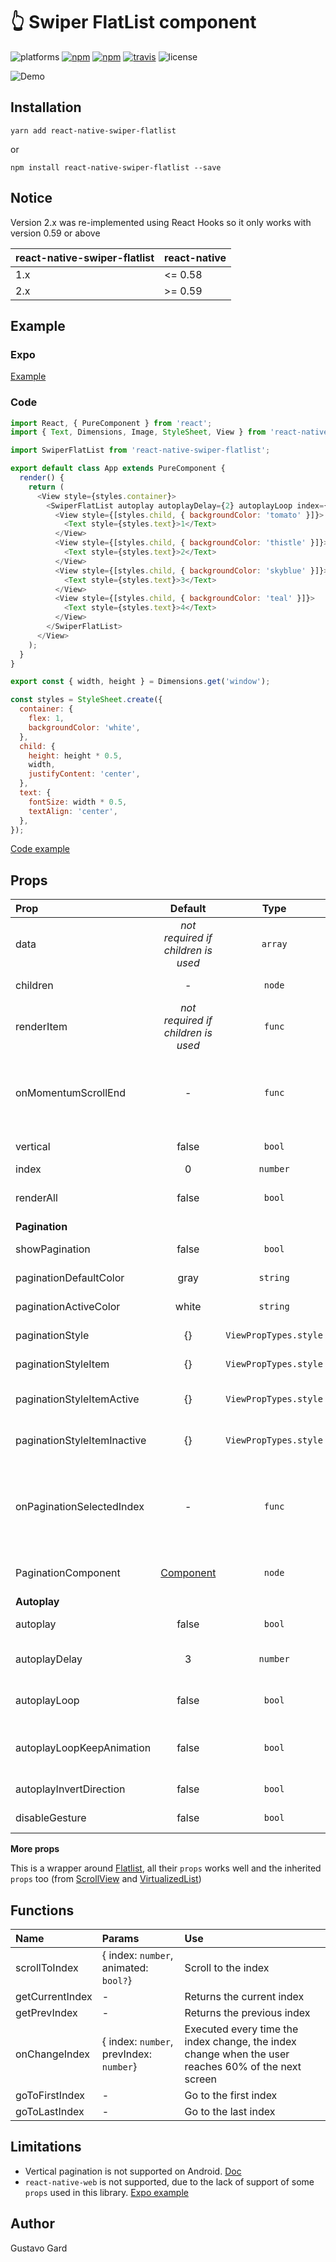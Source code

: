 # :point_up_2: Swiper FlatList component

![platforms](https://img.shields.io/badge/platforms-Android%20|%20iOS-brightgreen.svg)
[![npm](https://img.shields.io/npm/v/react-native-swiper-flatlist.svg)](https://www.npmjs.com/package/react-native-swiper-flatlist)
[![npm](https://img.shields.io/npm/dm/react-native-swiper-flatlist.svg)](https://www.npmjs.com/package/react-native-swiper-flatlist)
[![travis](https://travis-ci.org/gusgard/react-native-swiper-flatlist.svg?branch=master)](https://travis-ci.org/gusgard/react-native-swiper-flatlist)
![license](https://img.shields.io/npm/l/react-native-swiper-flatlist.svg)

![Demo](https://raw.githubusercontent.com/gusgard/react-native-swiper-flatlist/master/demo.gif)

## Installation

```
yarn add react-native-swiper-flatlist
```

or

```
npm install react-native-swiper-flatlist --save
```

## Notice

Version 2.x was re-implemented using React Hooks so it only works with version 0.59 or above

| react-native-swiper-flatlist | react-native |
| ---------------------------- | ------------ |
| 1.x                          | <= 0.58      |
| 2.x                          | >= 0.59      |

## Example

### Expo

[Example](https://snack.expo.io/@gusgard/react-native-swiper-flatlist)

### Code

```js
import React, { PureComponent } from 'react';
import { Text, Dimensions, Image, StyleSheet, View } from 'react-native';

import SwiperFlatList from 'react-native-swiper-flatlist';

export default class App extends PureComponent {
  render() {
    return (
      <View style={styles.container}>
        <SwiperFlatList autoplay autoplayDelay={2} autoplayLoop index={2} showPagination>
          <View style={[styles.child, { backgroundColor: 'tomato' }]}>
            <Text style={styles.text}>1</Text>
          </View>
          <View style={[styles.child, { backgroundColor: 'thistle' }]}>
            <Text style={styles.text}>2</Text>
          </View>
          <View style={[styles.child, { backgroundColor: 'skyblue' }]}>
            <Text style={styles.text}>3</Text>
          </View>
          <View style={[styles.child, { backgroundColor: 'teal' }]}>
            <Text style={styles.text}>4</Text>
          </View>
        </SwiperFlatList>
      </View>
    );
  }
}

export const { width, height } = Dimensions.get('window');

const styles = StyleSheet.create({
  container: {
    flex: 1,
    backgroundColor: 'white',
  },
  child: {
    height: height * 0.5,
    width,
    justifyContent: 'center',
  },
  text: {
    fontSize: width * 0.5,
    textAlign: 'center',
  },
});
```

[Code example](./example/README.md)

## Props

| Prop                        |                      Default                      |         Type          | Description                                                                           |
| :-------------------------- | :-----------------------------------------------: | :-------------------: | :------------------------------------------------------------------------------------ |
| data                        |        _not required if children is used_         |        `array`        | Data to use in renderItem                                                             |
| children                    |                         -                         |        `node`         | Children elements                                                                     |
| renderItem                  |        _not required if children is used_         |        `func`         | Takes an item from data and renders it into the list                                  |
| onMomentumScrollEnd         |                         -                         |        `func`         | Called after scroll end and the first parameter is the current index                  |
| vertical                    |                       false                       |        `bool`         | Show vertical swiper                                                                  |
| index                       |                         0                         |       `number`        | Index to start                                                                        |
| renderAll                   |                       false                       |        `bool`         | Render all the items before display it                                                |
| **Pagination**              |
| showPagination              |                       false                       |        `bool`         | Show pagination                                                                       |
| paginationDefaultColor      |                       gray                        |       `string`        | Pagination color                                                                      |
| paginationActiveColor       |                       white                       |       `string`        | Pagination color                                                                      |
| paginationStyle             |                        {}                         | `ViewPropTypes.style` | Style object for the container                                                        |
| paginationStyleItem         |                        {}                         | `ViewPropTypes.style` | Style object for the item (dot)                                                       |
| paginationStyleItemActive   |                        {}                         | `ViewPropTypes.style` | Style object for the active item (dot)                                                |
| paginationStyleItemInactive |                        {}                         | `ViewPropTypes.style` | Style object for the inactive item (dot)                                              |
| onPaginationSelectedIndex   |                         -                         |        `func`         | Executed when the user presses the pagination index, similar properties onChangeIndex |
| PaginationComponent         | [Component](./src/components/Pagination/index.js) |        `node`         | Overwrite Pagination component                                                        |
| **Autoplay**                |
| autoplay                    |                       false                       |        `bool`         | Change index automatically                                                            |
| autoplayDelay               |                         3                         |       `number`        | Delay between every page in seconds                                                   |
| autoplayLoop                |                       false                       |        `bool`         | Continue playing after reach end                                                      |
| autoplayLoopKeepAnimation   |                       false                       |        `bool`         | Show animation when reach the end of the list                                         |
| autoplayInvertDirection     |                       false                       |        `bool`         | Invert auto play direction                                                            |
| disableGesture              |                       false                       |        `bool`         | Disable swipe gesture                                                                 |

**More props**

This is a wrapper around [Flatlist](http://facebook.github.io/react-native/docs/flatlist.html#props), all their `props` works well and the inherited `props` too (from [ScrollView](http://facebook.github.io/react-native/docs/scrollview#props) and [VirtualizedList](http://facebook.github.io/react-native/docs/virtualizedlist#props))

## Functions

| Name            | Params                                  | Use                                                                                                 |
| :-------------- | :-------------------------------------- | :-------------------------------------------------------------------------------------------------- |
| scrollToIndex   | { index: `number`, animated: `bool?`}   | Scroll to the index                                                                                 |
| getCurrentIndex | -                                       | Returns the current index                                                                           |
| getPrevIndex    | -                                       | Returns the previous index                                                                          |
| onChangeIndex   | { index: `number`, prevIndex: `number`} | Executed every time the index change, the index change when the user reaches 60% of the next screen |
| goToFirstIndex  | -                                       | Go to the first index                                                                               |
| goToLastIndex   | -                                       | Go to the last index                                                                                |

## Limitations

- Vertical pagination is not supported on Android. [Doc](https://github.com/facebook/react-native/blob/a48da14800013659e115bf2b58e31aa396e678e5/Libraries/Components/ScrollView/ScrollView.js#L274)
- `react-native-web` is not supported, due to the lack of support of some `props` used in this library. [Expo example](https://snack.expo.io/@gusgard/react-native-web-example-with-swiper)

## Author

Gustavo Gard
